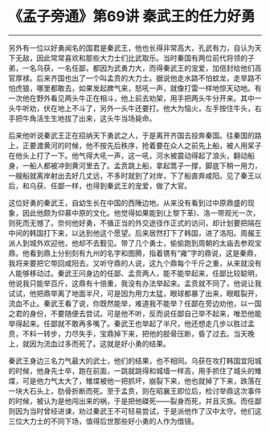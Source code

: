 # 《孟子旁通》第69讲 秦武王的任力好勇

------

另外有一位以好勇闻名的国君是秦武王，他也长得非常高大，孔武有力，自认为天下无敌，因此常常喜欢和那些大力士们比武取乐。当时秦国有两位前代将领的子弟，一名乌获，一名任鄙，都因为武勇力大，而得秦武王的宠爱，加倍封给他们高官厚禄。后来齐国也出了一个叫孟贲的大力士。据说他走水路不怕蚊龙，走旱路不怕虎狼，哪里都敢去，如果发起脾气来，怒吼一声，就像打雷一样地惊天动地。有一次他在野外看见两头牛正在相斗，他上前去劝架，用手把两头牛分开来。其中一头牛听劝，伏在地上不斗了，另外一头牛还要打。他大为恼火，左手按住牛头，右手把牛角活生生地拔了出来，这头牛当场毙命。

后来他听说秦武王正在招纳天下勇武之人，于是离开齐国去投奔秦国。往秦国的路上，正要渡黄河的时候，他不按先后秩序，抢着要在众人之前先上船，被人用桨子在他头上打了一下。他气得大吼一声，这一吼，河水被震动得起了浪头，翻动船身，一船人都被冲到黄河里去了。孟贲跳上船，拿起篙子一撑，脚底下稍一用力，一艘船就离岸射出去好几丈远，不多时就到了对岸，下了船直奔咸阳。见了秦王以后，和乌获、任鄙一样，也得到秦武王的宠爱，做了大官。

这位好勇的秦武王，自幼生长在中国的西陲边地。从来没有看到过中原鼎盛的现象，因此他颇为仰慕中原的文化。他觉得如果能到(上黎下革)、洛一带观光一次，则死而无憾了。奈何他好勇，不循正当的外交途径作正式的访问，却计划要把隔在中间的韩国打下来，以达到他这个愿望。后来居然打下了韩国，进了洛阳。周赧王派人到城外欢迎他，他却不去觐见。带了几个勇士，偷偷跑到周朝的太庙去参观宝鼎。他看到鼎上分别刻有九州的名字和图腾，指着镌有“雍”字的鼎说，这是秦鼎，我将来要把它带回咸阳去。又听守鼎的人说，这九个鼎每个千斤之重，从来就没有人能够移动过。秦武王问身边的任鄙、孟贲两人，能不能举起来，任鄙比较聪明，他说我只能举百斤，这鼎有十倍重，我没有办法举起来。孟贲就不同了，他说让我试试，他把鼎举离了地面半尺，可是因为用力太猛，眼球都暴了出来，眼眶裂开，流血不止。秦武王看了说，你既然能举，难道我不能举？任鄙在旁边劝他，以一国之君的身份，不要随便去尝试。可是他不听，反而说任鄙自己举不起来，唯恐他能举得起来。任鄙就不敢再多嘴了。秦武王也举起了半尺，他还想走几步以胜过孟贲，不料一转步，力尽失手，宝鼎掉下来，把他的胫骨压断，昏了过去。当天晚上，就因为流血过多而死了。这就是好小勇的结果。

秦武王身边三名力气最大的武士，他们的结果，也不相同。乌获在攻打韩国宜阳城的时候，他身先士卒，跑在前面，一跳就跳得和城墙一样高，用手抓住了城头的雉堞，可是他力气太大了，雉堞被他一把抓坏，崩裂下来，他也就掉了下来，跌落在一块大石头上，肋骨折断而死。至于孟贲，则在昭襄王即位后，检讨举鼎这次事件的时候，被认为是他闯出来的祸，于是把他磔死——裂身而死，并且灭族。而任鄙则因为当时曾经进谏，劝过秦武王不可轻易尝试，于是派他作了汉中太守。他们这三位大力士的不同下场，值得后世那些好小勇的人作为借镜。
